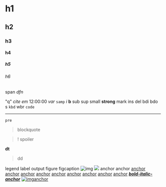 # h1

## h2

### h3

#### h4

##### h5

###### h6
span
_dfn_

"q"
_cite_
_em_
12:00:00
_var_
`samp`
_i_
**b**
sub
sup
small
**strong**
mark
ins
del
bdi
bdo
s
`kbd`
wbr
`code`
  

---

    pre

> blockquote

>! spoiler

**dt**

> dd

legend
label
output
figure
figcaption
![img](mock.png)
![](http://html-md.mock/mock.png)
anchor
anchor
[anchor][0]
[anchor][1]
[anchor][1]
[anchor][2]
[anchor][0]
[anchor][3]
[anchor][4]
[anchor][5]
[anchor][3]
[][6]
[][7]
[**_bold-italic-anchor_**][0]
[![img](mock.png)anchor][0]


[0]: mock1
[1]: mock1 "mock1"
[2]: mock1 "mock2"
[3]: mock2
[4]: mock2 "mock1"
[5]: mock2 "mock2"
[6]: http://html-md.mock
[7]: http://html-md.mock "mock"